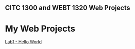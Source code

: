 ## CITC 1300 and WEBT 1320 Web Projects
<h1>My Web Projects</h1>

<a href="lab1/index.html" target="_blank">Lab1 - Hello World</a>